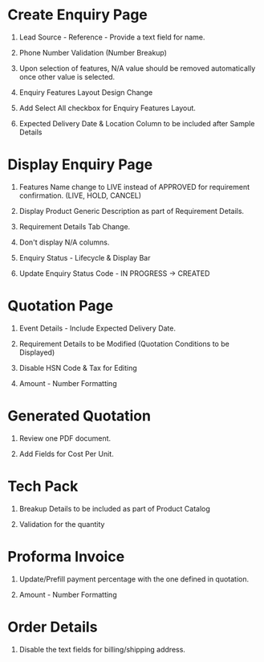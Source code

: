 # Create Enquiry Page

1) Lead Source - Reference - Provide a text field for name.

2) Phone Number Validation (Number Breakup)

3) Upon selection of features, N/A value should be removed automatically once other value is selected.

4) Enquiry Features Layout Design Change

5) Add Select All checkbox for Enquiry Features Layout.

6) Expected Delivery Date & Location Column to be included after Sample Details

# Display Enquiry Page

1) Features Name change to LIVE instead of APPROVED for requirement confirmation. (LIVE, HOLD, CANCEL)

2) Display Product Generic Description as part of Requirement Details.

3) Requirement Details Tab Change.

4) Don't display N/A columns.

5) Enquiry Status - Lifecycle & Display Bar

6) Update Enquiry Status Code - IN PROGRESS -> CREATED

# Quotation Page

1) Event Details - Include Expected Delivery Date.

2) Requirement Details to be Modified (Quotation Conditions to be Displayed)

3) Disable HSN Code & Tax for Editing

4) Amount - Number Formatting

# Generated Quotation

1) Review one PDF document.

2) Add Fields for Cost Per Unit.

# Tech Pack

1) Breakup Details to be included as part of Product Catalog

2) Validation for the quantity

# Proforma Invoice

1) Update/Prefill payment percentage with the one defined in quotation.

2) Amount - Number Formatting

# Order Details

1) Disable the text fields for billing/shipping address.
